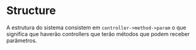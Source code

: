 # Structure

A estrutura do sistema consistem em `controller->method->param` o que significa que haverão controllers que terão métodos que podem receber parâmetros.
